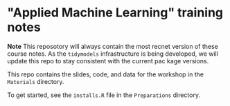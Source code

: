 # "Applied Machine Learning" training notes

**Note** This reposotory will always contain the most recnet version of these course notes. As the `tidymodels` infrastructure is being developed, we will update this repo to stay consistent with the current pac kage versions. 

This repo contains the slides, code, and data for the workshop in the `Materials` directory.

To get started, see the `installs.R` file in the `Preparations` directory. 


